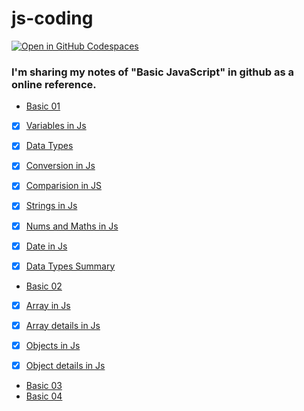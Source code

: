 # js-coding
[![Open in GitHub Codespaces](https://github.com/codespaces/badge.svg)](https://codespaces.new/whoami-anoint/js-coding)

 ### I'm sharing my notes of "Basic JavaScript" in github as a online reference. 
- <a href = "basic01">Basic 01</a>
- [X] <a href = "basic01/01_variables.js">Variables in Js</a>
- [X] <a href = "basic01/02_datatypes.js">Data Types</a>
- [X] <a href = "basic01/03_conversion.js">Conversion in Js</a>
- [X] <a href = "basic01/04_comparision.js">Comparision in JS</a>
- [X] <a href = "basic01/05_strings.js">Strings in Js</a>
- [X] <a href = "basic01/06_nums_and_maths.js">Nums and Maths in Js</a>
- [X] <a href = "basic01/07_dateInJs.js">Date in Js</a>
- [X] <a href = "basic01/datatypes_summary.js">Data Types Summary</a>


- <a href = "basic02">Basic 02</a>
- [X] <a href = "basic02/01_array.js">Array in Js</a>
- [X] <a href = "basic02/02_array.js">Array details in Js</a>
- [X] <a href = "basic02/03_objects.js">Objects in Js</a>
- [X] <a href = "basic02/04_objects.js">Object details in Js</a>


- <a href = "basic03">Basic 03</a>
- <a href = "basic04">Basic 04</a>
